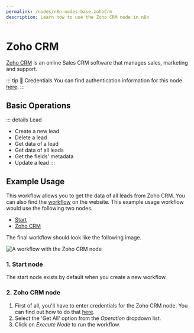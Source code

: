 ```yaml
---
permalink: /nodes/n8n-nodes-base.zohoCrm
description: Learn how to use the Zoho CRM node in n8n
---
```


# Zoho CRM

[Zoho CRM](https://www.zoho.com/crm/) is an online Sales CRM software that manages sales, marketing and support.

::: tip 🔑 Credentials
You can find authentication information for this node [here](../../../credentials/Zoho/README.md).
:::

## Basic Operations

::: details Lead
- Create a new lead
- Delete a lead
- Get data of a lead
- Get data of all leads
- Get the fields' metadata
- Update a lead
:::

## Example Usage

This workflow allows you to get the data of all leads from Zoho CRM. You can also find the [workflow](https://n8n.io/workflows/552) on the website. This example usage workflow would use the following two nodes.
- [Start](../../core-nodes/Start/README.md)
- [Zoho CRM]()

The final workflow should look like the following image.

![A workflow with the Zoho CRM node](./workflow.png)

### 1. Start node

The start node exists by default when you create a new workflow.

### 2. Zoho CRM node

1. First of all, you'll have to enter credentials for the Zoho CRM node. You can find out how to do that [here](../../../credentials/Zoho/README.md).
2. Select the 'Get All' option from the *Operation* dropdown list.
3. Click on *Execute Node* to run the workflow.
